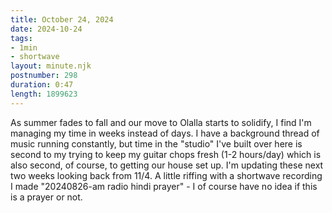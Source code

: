 ```yaml
---
title: October 24, 2024
date: 2024-10-24
tags:
- 1min
- shortwave
layout: minute.njk
postnumber: 298
duration: 0:47
length: 1899623
---
```

As summer fades to fall and our move to Olalla starts to solidify, I find I'm managing my time in weeks instead of days. I have a background thread of music running constantly, but time in the "studio" I've built over here is second to my trying to keep my guitar chops fresh (1-2 hours/day) which is also second, of course, to getting our house set up. I'm updating these next two weeks looking back from 11/4.  A little riffing with a shortwave recording I made "20240826-am radio hindi prayer" - I of course have no idea if this is a prayer or not.